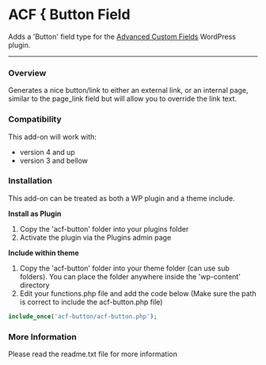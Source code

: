 # ACF { Button Field

Adds a 'Button' field type for the [Advanced Custom Fields](http://wordpress.org/extend/plugins/advanced-custom-fields/) WordPress plugin.

-----------------------

### Overview

Generates a nice button/link to either an external link, or an internal page, similar to the page_link field but will allow you to override the link text.

### Compatibility

This add-on will work with:

* version 4 and up
* version 3 and bellow

### Installation

This add-on can be treated as both a WP plugin and a theme include.

**Install as Plugin**

1. Copy the 'acf-button' folder into your plugins folder
2. Activate the plugin via the Plugins admin page

**Include within theme**

1.	Copy the 'acf-button' folder into your theme folder (can use sub folders). You can place the folder anywhere inside the 'wp-content' directory
2.	Edit your functions.php file and add the code below (Make sure the path is correct to include the acf-button.php file)

```php
include_once('acf-button/acf-button.php');
```

### More Information

Please read the readme.txt file for more information

